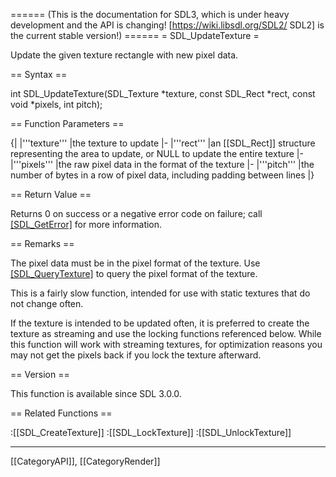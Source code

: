 ====== (This is the documentation for SDL3, which is under heavy development and the API is changing! [https://wiki.libsdl.org/SDL2/ SDL2] is the current stable version!) ======
= SDL_UpdateTexture =

Update the given texture rectangle with new pixel data.

== Syntax ==

<syntaxhighlight lang='c'>
int SDL_UpdateTexture(SDL_Texture *texture, const SDL_Rect *rect, const void *pixels, int pitch);
</syntaxhighlight>

== Function Parameters ==

{|
|'''texture'''
|the texture to update
|-
|'''rect'''
|an [[SDL_Rect]] structure representing the area to update, or NULL to update the entire texture
|-
|'''pixels'''
|the raw pixel data in the format of the texture
|-
|'''pitch'''
|the number of bytes in a row of pixel data, including padding between lines
|}

== Return Value ==

Returns 0 on success or a negative error code on failure; call
[[SDL_GetError]]() for more information.

== Remarks ==

The pixel data must be in the pixel format of the texture. Use
[[SDL_QueryTexture]]() to query the pixel format of the texture.

This is a fairly slow function, intended for use with static textures that
do not change often.

If the texture is intended to be updated often, it is preferred to create
the texture as streaming and use the locking functions referenced below.
While this function will work with streaming textures, for optimization
reasons you may not get the pixels back if you lock the texture afterward.

== Version ==

This function is available since SDL 3.0.0.

== Related Functions ==

:[[SDL_CreateTexture]]
:[[SDL_LockTexture]]
:[[SDL_UnlockTexture]]

----
[[CategoryAPI]], [[CategoryRender]]


